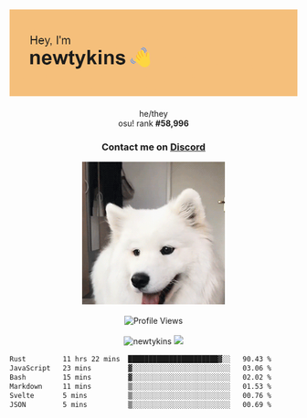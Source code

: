 <div align="center">
    <p>
        <h2>
            <img src="banner.png" alt="✨ Hey, I'm newt!">
        </h2>
        <p>
			he/they <br>
			osu! rank <strong>#<!--osu-global-rank-->58,996<!--osu-global-rank--></strong>
		</p>
		<h3>Contact me on <a href="https://discord.gg/brEhN5Y7YK">Discord</a></h3>
    </p>
    <img src="dog.gif" height="250"><br><br>
    <img src="https://komarev.com/ghpvc/?username=newtykins&style=flat-square&color=000000" alt="Profile Views">
    <br><br>
</div>

<div align="center">
	<img src="https://github-readme-stats.vercel.app/api?username=newtykins&show_icons=true&locale=en&theme=dark&hide_border=true&count_private=true&custom_title=My%20Stats&line_height=25" alt="newtykins" width="420">
    <img src="https://github-readme-streak-stats.herokuapp.com?user=newtykins&hide_border=true&date_format=M%20j%5B%2C%20Y%5D&theme=dark" width="420">
</div>

<!--START_SECTION:waka-->

```text
Rust         11 hrs 22 mins  ██████████████████████▓░░   90.43 %
JavaScript   23 mins         ▓░░░░░░░░░░░░░░░░░░░░░░░░   03.06 %
Bash         15 mins         ▓░░░░░░░░░░░░░░░░░░░░░░░░   02.02 %
Markdown     11 mins         ▒░░░░░░░░░░░░░░░░░░░░░░░░   01.53 %
Svelte       5 mins          ▒░░░░░░░░░░░░░░░░░░░░░░░░   00.76 %
JSON         5 mins          ▒░░░░░░░░░░░░░░░░░░░░░░░░   00.69 %
```

<!--END_SECTION:waka-->
